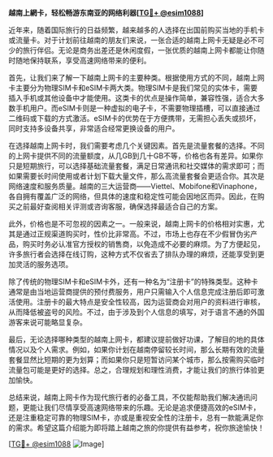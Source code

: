 **越南上網卡，轻松畅游东南亚的网络利器[[TG💪+ @esim1088](https://t.me/s/esim1088)]**

近年来，随着国际旅行的日益频繁，越来越多的人选择在出国前购买当地的手机卡或流量卡。对于计划前往越南的朋友们来说，一张合适的越南上网卡无疑是必不可少的旅行伴侣。无论是商务出差还是休闲度假，一张优质的越南上网卡都能让你随时随地保持联系，享受高速网络带来的便利。

首先，让我们来了解一下越南上网卡的主要种类。根据使用方式的不同，越南上网卡主要分为物理SIM卡和eSIM卡两大类。物理SIM卡是我们常见的实体卡，需要插入手机或其他设备中才能使用。这类卡的优点是操作简单，兼容性强，适合大多数手机用户。而eSIM卡则是一种虚拟的电子卡，不需要物理插槽，可以直接通过二维码或下载的方式激活。eSIM卡的优势在于方便携带，无需担心丢失或损坏，同时支持多设备共享，非常适合经常更换设备的用户。

在选择越南上网卡时，我们需要考虑几个关键因素。首先是流量套餐的选择。不同的上网卡提供不同的流量额度，从几GB到几十GB不等，价格也各有差异。如果你只是短期旅行，可以选择基础流量套餐，满足日常通讯和社交媒体的需求即可；而如果需要长时间使用或者计划下载大量文件，那么高流量套餐会更适合你。其次是网络速度和服务质量。越南的三大运营商——Viettel、Mobifone和Vinaphone，各自拥有覆盖广泛的网络，但具体的速度和稳定性可能会因地区而异。因此，在购买之前最好查阅相关评测或咨询客服，确保选择最适合自己的方案。

此外，价格也是不可忽视的因素之一。一般来说，越南上网卡的价格相对实惠，尤其是通过正规渠道购买时，性价比非常高。不过，市场上也存在不少假冒伪劣产品，购买时务必认准官方授权的销售商，以免造成不必要的麻烦。为了方便起见，许多旅行者会选择在线订购，这种方式不仅省去了排队办理的麻烦，还能享受到更加灵活的服务选项。

除了传统的物理SIM卡和eSIM卡外，还有一种名为“注册卡”的特殊类型。这种卡通常是由当地运营商提供的预付费服务，用户只需输入个人信息完成注册后即可激活使用。注册卡的最大特点是安全性较高，因为运营商会对用户的资料进行审核，从而降低被盗号的风险。不过，由于涉及到个人信息的填写，对于语言不通的外国游客来说可能略显复杂。

最后，无论选择哪种类型的越南上网卡，都建议提前做好功课，了解目的地的具体情况以及个人需求。例如，如果你计划在越南停留较长时间，那么长期有效的流量套餐显然比短期的更为划算；而如果你只是短暂访问某个城市，那么按需购买临时流量包可能是更好的选择。总之，合理规划和理性消费，才能让我们的旅行体验更加愉快。

总结来说，越南上网卡作为现代旅行者的必备工具，不仅能帮助我们解决通讯问题，更能让我们尽情享受高速网络带来的乐趣。无论是追求便捷高效的eSIM卡，还是注重稳定可靠的物理SIM卡，亦或是重视安全性的注册卡，总有一款能满足你的需求。希望这篇介绍能为即将踏上越南之旅的你提供有益参考，祝你旅途愉快！

[[TG💪+ @esim1088](https://t.me/s/esim1088) ![Image](https://i.postimg.cc/4NQfJmqS/Snipaste-2025-05-13-00-14-12.png)]
